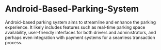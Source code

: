 # Android-Based-Parking-System
Android-based parking system aims to streamline and enhance the parking experience. It likely includes features such as real-time parking space availability, user-friendly interfaces for both drivers and administrators, and perhaps even integration with payment systems for a seamless transaction process. 
